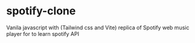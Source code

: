 # spotify-clone

Vanila javascript with (Tailwind css and Vite) replica of Spotify web music player for to learn spotify API

